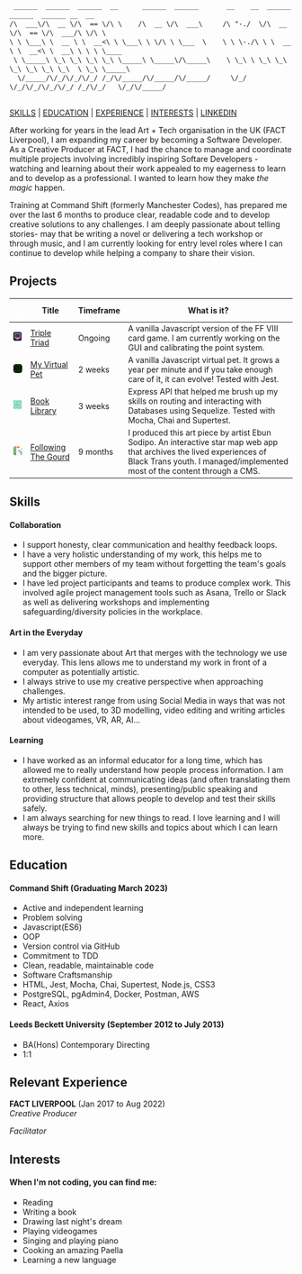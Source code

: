 ```
 ______  ______  ______  __      ______  ______       __    __  ______  ______  ______ __  __        
/\  ___\/\  __ \/\  == \/\ \    /\  __ \/\  ___\     /\ "-./  \/\  __ \/\  == \/\  ___/\ \/\ \       
\ \ \___\ \  __ \ \  __<\ \ \___\ \ \/\ \ \___  \    \ \ \-./\ \ \  __ \ \  __<\ \  __\ \ \ \ \____  
 \ \_____\ \_\ \_\ \_\ \_\ \_____\ \_____\/\_____\    \ \_\ \ \_\ \_\ \_\ \_\ \_\ \_\  \ \_\ \_____\ 
  \/_____/\/_/\/_/\/_/ /_/\/_____/\/_____/\/_____/     \/_/  \/_/\/_/\/_/\/_/ /_/\/_/   \/_/\/_____/ 
                                                                
```

[SKILLS](#skills) | [EDUCATION](#education) | [EXPERIENCE](#experience) | [INTERESTS](#interests) | [LINKEDIN](https://www.linkedin.com/in/carlos-marfil-55875324a/)

After working for years in the lead Art + Tech organisation in the UK (FACT Liverpool), I am expanding my career by becoming a Software Developer. As a Creative Producer at FACT, I had the chance to manage and coordinate multiple projects involving incredibly inspiring Softare Developers - watching and learning about their work appealed to my eagerness to learn and to develop as a professional. I wanted to learn how they make *the magic* happen. 

Training at Command Shift (formerly Manchester Codes), has prepared me over the last 6 months to produce clear, readable code and to develop creative solutions to any challenges. I am deeply passionate about telling stories- may that be writing a novel or delivering a tech workshop or through music, and I am currently looking for entry level roles where I can continue to develop while helping a company to share their vision.

## Projects

| ![buffer](https://github.com/wemmm/My-CV/blob/master/images/tablebuffer.png)![buffer](https://github.com/wemmm/My-CV/blob/master/images/tablebuffer.png) | Title        | Timeframe          | What is it? | 
| :---------:  | ------------- |-------------| -------|
| ![tripletriad](https://github.com/wemmm/My-CV/blob/master/images/concordia.png) | [Triple Triad](https://github.com/C-Marfil/triple_triad)      | Ongoing |  A vanilla Javascript version of the FF VIII card game. I am currently working on the GUI and calibrating the point system. |
| ![virtualpet](https://github.com/wemmm/My-CV/blob/master/images/haunted.png) | [My Virtual Pet](https://github.com/C-Marfil/virtual-pet-GUI)      | 2 weeks |  A vanilla Javascript virtual pet. It grows a year per minute and if you take enough care of it, it can evolve! Tested with Jest.|
| ![booklibrary](https://github.com/wemmm/My-CV/blob/master/images/rememberall.png) | [Book Library](https://github.com/C-Marfil/book_library.git)      | 3 weeks |  Express API that helped me brush up my skills on routing and interacting with Databases using Sequelize. Tested with Mocha, Chai and Supertest. |
| ![followgourd](https://github.com/wemmm/My-CV/blob/master/images/mindmapp.png) | [Following The Gourd](https://github.com/charlottebrf/mytm)      | 9 months |  I produced this art piece by artist Ebun Sodipo. An interactive star map web app that archives the lived experiences of Black Trans youth. I managed/implemented most of the content through a CMS. |

## Skills

#### Collaboration

- I support honesty, clear communication and healthy feedback loops.
- I have a very holistic understanding of my work, this helps me to support other members of my team without forgetting the team's goals and the bigger picture.
- I have led project participants and teams to produce complex work. This involved agile project management tools such as Asana, Trello or Slack as well as delivering workshops and implementing safeguarding/diversity policies in the workplace.

#### Art in the Everyday

- I am very passionate about Art that merges with the technology we use everyday. This lens allows me to understand my work in front of a computer as potentially artistic.
- I always strive to use my creative perspective when approaching challenges.
- My artistic interest range from using Social Media in ways that was not intended to be used, to 3D modelling, video editing and writing articles about videogames, VR, AR, AI...

#### Learning

- I have worked as an informal educator for a long time, which has allowed me to really understand how people process information. I am extremely confident at communicating ideas (and often translating them to other, less technical, minds), presenting/public speaking and providing structure that allows people to develop and test their skills safely.
- I am always searching for new things to read. I love learning and I will always be trying to find new skills and topics about which I can learn more.

## Education

#### Command Shift (Graduating March 2023)

- Active and independent learning
- Problem solving
- Javascript(ES6)
- OOP
- Version control via GitHub
- Commitment to TDD
- Clean, readable, maintainable code
- Software Craftsmanship
- HTML, Jest, Mocha, Chai, Supertest, Node.js, CSS3
- PostgreSQL, pgAdmin4, Docker, Postman, AWS
- React, Axios 

#### Leeds Beckett University (September 2012 to July 2013)

- BA(Hons) Contemporary Directing
- 1:1

## Relevant Experience

**FACT LIVERPOOL** (Jan 2017 to Aug 2022)    
*Creative Producer*  

*Facilitator*  

## Interests
#### When I'm not coding, you can find me:

- Reading
- Writing a book
- Drawing last night's dream
- Playing videogames
- Singing and playing piano
- Cooking an amazing Paella
- Learning a new language

